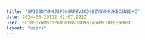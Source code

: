 ```yaml
---
title: "SP10SDYWM9JSP6NGRP8VJKD98ZVGWMFJKECSNBDKC"
date: 2024-06-20T22:42:07.992Z
user: SP10SDYWM9JSP6NGRP8VJKD98ZVGWMFJKECSNBDKC
layout: "users"
---
```

    
